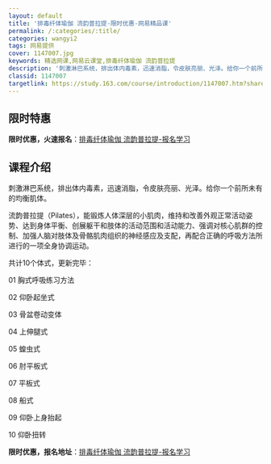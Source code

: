 ```yaml
---
layout: default
title: '排毒纤体瑜伽 流韵普拉提-限时优惠-网易精品课'
permalink: /:categories/:title/
categories: wangyi2
tags: 网易提供
cover: 1147007.jpg
keywords: 精选网课,网易云课堂,排毒纤体瑜伽 流韵普拉提
description: '刺激淋巴系统，排出体内毒素，迅速消脂，令皮肤亮丽、光泽。给你一个前所未有的均衡肌体。流韵普拉提（Pilates），能锻炼'
classid: 1147007
targetlink: https://study.163.com/course/introduction/1147007.htm?share=1&shareId=1025206652&utm_campaign=share&utm_medium=iphoneShare&utm_source=&utm_u=1025206652
---
```


## 限时特惠

**限时优惠，火速报名**：[排毒纤体瑜伽 流韵普拉提-报名学习](https://study.163.com/course/introduction/1147007.htm?share=1&shareId=1025206652&utm_campaign=share&utm_medium=iphoneShare&utm_source=&utm_u=1025206652)

## 课程介绍

刺激淋巴系统，排出体内毒素，迅速消脂，令皮肤亮丽、光泽。给你一个前所未有的均衡肌体。



  流韵普拉提（Pilates），能锻炼人体深层的小肌肉，维持和改善外观正常活动姿势、达到身体平衡、创展躯干和肢体的活动范围和活动能力、强调对核心肌群的控制、加强人脑对肢体及骨骼肌肉组织的神经感应及支配，再配合正确的呼吸方法所进行的一项全身协调运动。



共计10个体式，更新完毕：

01 胸式呼吸练习方法

02 仰卧起坐式

03 骨盆卷动变体

04 上伸腿式

05 蝗虫式

06 肘平板式

07 平板式

08 船式

09 仰卧上身抬起

10 仰卧扭转

**限时优惠，报名地址**：[排毒纤体瑜伽 流韵普拉提-报名学习](https://study.163.com/course/introduction/1147007.htm?share=1&shareId=1025206652&utm_campaign=share&utm_medium=iphoneShare&utm_source=&utm_u=1025206652)

